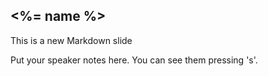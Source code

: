 ##  <%= name %>

This is a new Markdown slide

<aside data-markdown class="notes">
    Put your speaker notes here.
    You can see them pressing 's'.
</aside>
